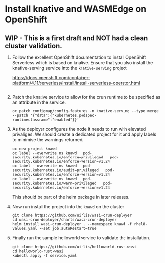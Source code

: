 # Install knative and WASMEdge on OpenShift

## WIP - This is a first draft and NOT had a clean cluster validation.

1. Follow the excellent OpenShift documentation to install OpenShift Serverless which is based on knative.
   Ensure that you also install the knative-serving service into the `knative-serving` project

    https://docs.openshift.com/container-platform/4.11/serverless/install/install-serverless-operator.html

   ```
1. Patch the knative service to allow for the crun runtime to be specified as an attribute in the service.
   ```
   oc patch configmap/config-features -n knative-serving --type merge --patch '{"data":{"kubernetes.podspec-runtimeclassname":"enabled"}}'
   ```
1. As the deployer configures the node it needs to run with elevated privaliges. We should create a dedicated project for it and apply labels to minimise the warnings returned.
   ```
   oc new-project knawd
   oc label --overwrite ns knawd   pod-security.kubernetes.io/enforce=privileged   pod-security.kubernetes.io/enforce-version=v1.24
   oc label --overwrite ns knawd   pod-security.kubernetes.io/audit=privileged   pod-security.kubernetes.io/enforce-version=v1.24
   oc label --overwrite ns knawd   pod-security.kubernetes.io/warn=privileged   pod-security.kubernetes.io/enforce-version=v1.24
   ```
   This should be part of the helm package in later releases.

1. Now run install the project into the `knawd` on the cluster
   ```
   git clone https://github.com/uirlis/wasi-crun-deployer
   cd wasi-crun-deployer/charts/wasi-crun-deployer
   helm install wasi-crun-deployer . --namespace knawd -f rhel8-values.yaml --set job.autoRestart=true
   ```

1. Finally run the sample helloworld service to validate the installation.

   ```
   git clone https://github.com/uirlis/helloworld-rust-wasi
   cd helloworld-rust-wasi
   kubectl apply -f service.yaml
   ```